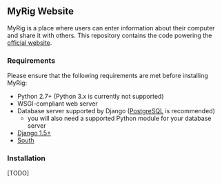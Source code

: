 ## MyRig Website

MyRig is a place where users can enter information about their computer and share it with others.
This repository contains the code powering the [official website](http://myrig.quickmediasolutions.com).

### Requirements

Please ensure that the following requirements are met before installing MyRig:

- Python 2.7+ (Python 3.x is currently not supported)
- WSGI-compliant web server
- Database server supported by Django ([PostgreSQL](http://www.postgresql.org/) is recommended)
    - you will also need a supported Python module for your database server
- [Django 1.5+](https://pypi.python.org/pypi/Django)
- [South](https://pypi.python.org/pypi/South)

### Installation

[TODO]

